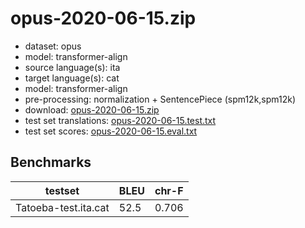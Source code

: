 # opus-2020-06-15.zip

* dataset: opus
* model: transformer-align
* source language(s): ita
* target language(s): cat
* model: transformer-align
* pre-processing: normalization + SentencePiece (spm12k,spm12k)
* download: [opus-2020-06-15.zip](https://object.pouta.csc.fi/Tatoeba-MT-models/ita-cat/opus-2020-06-15.zip)
* test set translations: [opus-2020-06-15.test.txt](https://object.pouta.csc.fi/Tatoeba-MT-models/ita-cat/opus-2020-06-15.test.txt)
* test set scores: [opus-2020-06-15.eval.txt](https://object.pouta.csc.fi/Tatoeba-MT-models/ita-cat/opus-2020-06-15.eval.txt)

## Benchmarks

| testset               | BLEU  | chr-F |
|-----------------------|-------|-------|
| Tatoeba-test.ita.cat 	| 52.5 	| 0.706 |

